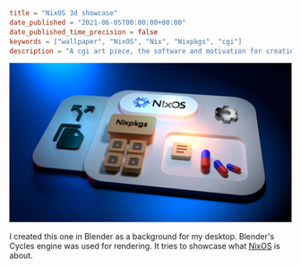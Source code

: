 ```toml
title = "NixOS 3d showcase"
date_published = "2021-06-05T00:00:00+00:00"
date_published_time_precision = false
keywords = ["wallpaper", "NixOS", "Nix", "Nixpkgs", "cgi"]
description = "A cgi art piece, the software and motivation for creating it."
```
![A symbolic representation of components of the Nix experience represented by 3d icons, a 3d NixOS logo, pills and cardboard boxes. They are all arranged on top of white square platforms with round corners.](nixos-3d-showcase.webp)

I created this one in Blender as a background for my desktop. Blender's Cycles engine was used for rendering. It tries to showcase what [NixOS](https://nixos.org) is about.
